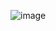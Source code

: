 ![image](https://github.com/MidwichHunter/OMGTU_Projects/assets/163433762/fec1115b-bd27-4433-96df-c3c266f351f7)
